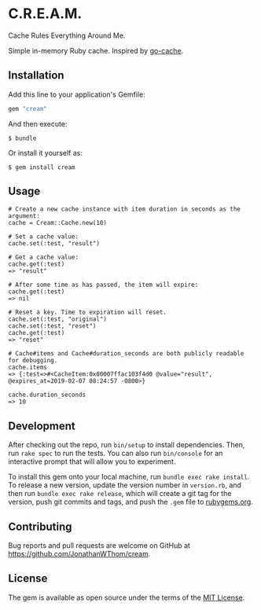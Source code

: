 # C.R.E.A.M.

Cache Rules Everything Around Me.

Simple in-memory Ruby cache. Inspired by [go-cache](https://github.com/patrickmn/go-cache).

## Installation

Add this line to your application's Gemfile:

```ruby
gem "cream"
```

And then execute:

    $ bundle

Or install it yourself as:

    $ gem install cream


## Usage

```
# Create a new cache instance with item duration in seconds as the argument:
cache = Cream::Cache.new(10)

# Set a cache value:
cache.set(:test, "result")

# Get a cache value:
cache.get(:test)
=> "result"

# After some time as has passed, the item will expire:
cache.get(:test)
=> nil

# Reset a key. Time to expiration will reset.
cache.set(:test, "original")
cache.set(:test, "reset")
cache.get(:test)
=> "reset"

# Cache#items and Cache#duration_seconds are both publicly readable for debugging.
cache.items
=> {:test=>#<CacheItem:0x00007ffac103f4d0 @value="result", @expires_at=2019-02-07 08:24:57 -0800>}

cache.duration_seconds
=> 10

```

## Development

After checking out the repo, run `bin/setup` to install dependencies. Then, run `rake spec` to run the tests. You can also run `bin/console` for an interactive prompt that will allow you to experiment.

To install this gem onto your local machine, run `bundle exec rake install`. To release a new version, update the version number in `version.rb`, and then run `bundle exec rake release`, which will create a git tag for the version, push git commits and tags, and push the `.gem` file to [rubygems.org](https://rubygems.org).

## Contributing

Bug reports and pull requests are welcome on GitHub at https://github.com/JonathanWThom/cream.

## License

The gem is available as open source under the terms of the [MIT License](https://opensource.org/licenses/MIT).
